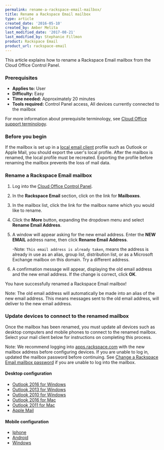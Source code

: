 ```yaml
---
permalink: rename-a-rackspace-email-mailbox/
title: Rename a Rackspace Email mailbox
type: article
created_date: '2016-05-10'
created_by: Amber Melita
last_modified_date: '2017-08-21'
last_modified_by: Stephanie Fillmon
product: Rackspace Email
product_url: rackspace-email
---
```


This article explains how to rename a Rackspace Email mailbox from the Cloud Office Control Panel.


### Prerequisites

- **Applies to:** User
- **Difficulty:** Easy
- **Time needed:** Approximately 20 minutes
- **Tools required:** Control Panel access, All devices currently connected to the mailbox

For more information about prerequisite terminology, see [Cloud Office support terminology](/how-to/cloud-office-support-terminology).

### Before you begin

If the mailbox is set up in a [local email client](/how-to/cloud-office-support-terminology) profile such as Outlook or Apple Mail, you should export the user's local profile. After the mailbox is renamed, the local profile must be recreated. Exporting the profile before renaming the mailbox prevents the loss of mail data.

### Rename a Rackspace Email mailbox

1. Log into the [Cloud Office Control Panel](https://cp.rackspace.com/).

2. In the **Rackspace Email** section, click on the link for **Mailboxes**.

3. In the mailbox list, click the link for the mailbox name which you would like to rename.

<!--insert OL16windowsSC3.png-->

4. Click the **More** button, expanding the dropdown menu and select **Rename Email Address**.

5. A window will appear asking for the new email address. Enter the **NEW EMAIL** address name, then click **Rename Email Address**.

    -Note: `This email address is already taken`, means the address is already in use as an alias, group list, distribution list, or as a Microsoft Exchange mailbox on this domain. Try a different address.

6. A confirmation message will appear, displaying the old email address and the new email address. If the change is correct, click **OK**.

You have successfully renamed a Rackspace Email mailbox!

Note: The old email address will automatically be made into an alias of the new email address. This means messages sent to the old email address, will deliver to the new email address.

### Update devices to connect to the renamed mailbox

Once the mailbox has been renamed, you must update all devices such as desktop computers and mobile phones to connect to the renamed mailbox. Select your mail client below for instructions on completing this process.

Note: We recommend logging into [apps.rackspace.com](https://apps.rackspace.com/index.php) with the new mailbox address before configuring devices. If you are unable to log in, updated the mailbox password before continuing. See [Change a Rackspace Email mailbox password](/how-to/change-rackspace-email-mailbox-password/#change-a-password-through-cloud-office-control-panel) if you are unable to log into the mailbox.

#### Desktop configuration

- [Outlook 2016 for Windows](/how-to/post-rackspace-email-mailbox-rename-client-configuration/#outlook-2016-2013-and-2010-for-windows)
- [Outlook 2013 for Windows](/how-to/post-rackspace-email-mailbox-rename-client-configuration/#outlook-2016-2013-and-2010-for-windows)
- [Outlook 2010 for Windows](/how-to/post-rackspace-email-mailbox-rename-client-configuration/#outlook-2016-2013-and-2010-for-windows)
- [Outlook 2016 for Mac](/how-to/post-rackspace-email-mailbox-rename-client-configuration/#outlook-2016-for-mac)
- [Outlook 2011 for Mac](/how-to/post-rackspace-email-mailbox-rename-client-configuration/#outlook-2011-for-mac)
- [Apple Mail](/how-to/post-rackspace-email-mailbox-rename-client-configuration/#apple-mail)

#### Mobile configuration

- [Iphone](/how-to/post-rackspace-email-mailbox-rename-client-configuration/#iphone-ios)
- [Android](/how-to/post-rackspace-email-mailbox-rename-client-configuration/#android)
- [Windows](/how-to/post-rackspace-email-mailbox-rename-client-configuration/#windows)
